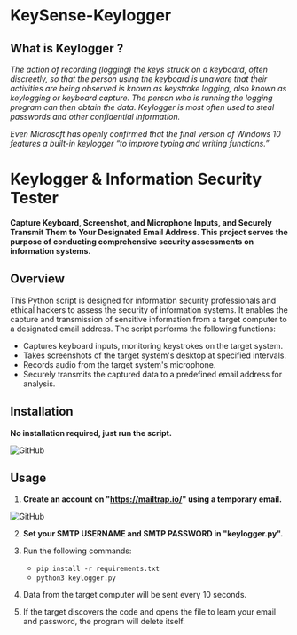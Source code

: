 # KeySense-Keylogger
## What is Keylogger ?

_The action of recording (logging) the keys struck on a keyboard, often discreetly, so that the person using the keyboard is unaware that their activities are being observed is known as keystroke logging, also known as keylogging or keyboard capture. The person who is running the logging program can then obtain the data. Keylogger is most often used to steal passwords and other confidential information._

_Even Microsoft has openly confirmed that the final version of Windows 10 features a built-in keylogger “to improve typing and writing functions.”_

# Keylogger & Information Security Tester

**Capture Keyboard, Screenshot, and Microphone Inputs, and Securely Transmit Them to Your Designated Email Address. This project serves the purpose of conducting comprehensive security assessments on information systems.**

## Overview

This Python script is designed for information security professionals and ethical hackers to assess the security of information systems. It enables the capture and transmission of sensitive information from a target computer to a designated email address. The script performs the following functions:

- Captures keyboard inputs, monitoring keystrokes on the target system.
- Takes screenshots of the target system's desktop at specified intervals.
- Records audio from the target system's microphone.
- Securely transmits the captured data to a predefined email address for analysis.

## Installation

**No installation required, just run the script.**

![GitHub](https://github.com/aydinnyunus/WifiPassword-Stealer/blob/master/images/Adsız.png)

## Usage

1. **Create an account on "https://mailtrap.io/" using a temporary email.**

![GitHub](https://github.com/aydinnyunus/WifiPassword-Stealer/blob/master/images/dene.png?raw=true)

2. **Set your SMTP USERNAME and SMTP PASSWORD in "keylogger.py".**

3. Run the following commands:
   - `pip install -r requirements.txt`
   - `python3 keylogger.py`

4. Data from the target computer will be sent every 10 seconds.

5. If the target discovers the code and opens the file to learn your email and password, the program will delete itself.
